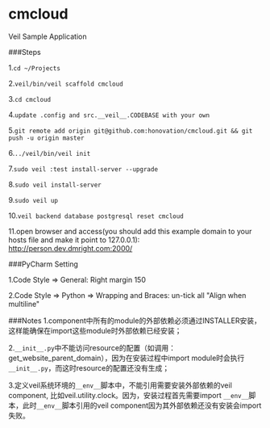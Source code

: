 cmcloud
=====
Veil Sample Application

###Steps

1.`cd ~/Projects`

2.`veil/bin/veil scaffold cmcloud`

3.`cd cmcloud`

4.`update .config and src.__veil__.CODEBASE with your own`

5.`git remote add origin git@github.com:honovation/cmcloud.git && git push -u origin master`

6.`../veil/bin/veil init`

7.`sudo veil :test install-server --upgrade`

8.`sudo veil install-server`

9.`sudo veil up`

10.`veil backend database postgresql reset cmcloud`

11.open browser and access(you should add this example domain to your hosts file and make it point to 127.0.0.1): http://person.dev.dmright.com:2000/

###PyCharm Setting

1.Code Style => General: Right margin 150

2.Code Style => Python => Wrapping and Braces: un-tick all "Align when multiline"

###Notes
1.component中所有的module的外部依赖必须通过INSTALLER安装，这样能确保在import这些module时外部依赖已经安装；

2.`__init__.py`中不能访问resource的配置（如调用：get_website_parent_domain），因为在安装过程中import module时会执行`__init__.py`，而这时resource的配置还没有生成；

3.定义veil系统环境的`__env__`脚本中，不能引用需要安装外部依赖的veil component, 比如veil.utility.clock。因为，安装过程首先需要import `__env__`脚本，此时`__env__`脚本引用的veil component因为其外部依赖还没有安装会import失败。
